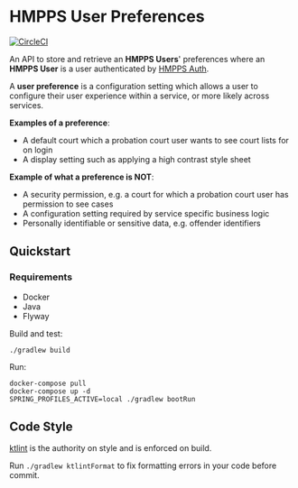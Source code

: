 # HMPPS User Preferences

[![CircleCI](https://circleci.com/gh/ministryofjustice/hmpps-user-preferences.svg?style=svg)](https://circleci.com/gh/ministryofjustice/hmpps-user-preferences) 

An API to store and retrieve an **HMPPS Users**' preferences where an **HMPPS User** is a user authenticated by [HMPPS Auth](https://github.com/ministryofjustice/hmpps-auth).

A **user preference** is a configuration setting which allows a user to configure their user experience within a service, or more likely across services.

**Examples of a preference**:
- A default court which a probation court user wants to see court lists for on login
- A display setting such as applying a high contrast style sheet

**Example of what a preference is NOT**:
- A security permission, e.g. a court for which a probation court user has permission to see cases
- A configuration setting required by service specific business logic
- Personally identifiable or sensitive data, e.g. offender identifiers

## Quickstart

### Requirements

- Docker
- Java
- Flyway

Build and test:

```
./gradlew build
```

Run:

```
docker-compose pull
docker-compose up -d
SPRING_PROFILES_ACTIVE=local ./gradlew bootRun
```

## Code Style

[ktlint](https://github.com/pinterest/ktlint) is the authority on style and is enforced on build.

Run `./gradlew ktlintFormat` to fix formatting errors in your code before commit.
